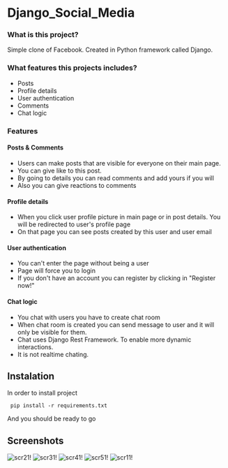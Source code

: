 # Django_Social_Media

### What is this project?

Simple clone of Facebook. Created in Python framework called Django.

### What features this projects includes?

- Posts
- Profile details
- User authentication
- Comments 
- Chat logic

### Features

#### Posts & Comments

- Users can make posts that are visible for everyone on their main page.
- You can give like to this post.
- By going to details you can read comments and add yours if you will
- Also you can give reactions to comments

#### Profile details 

- When you click user profile picture in main page or in post details. You will be redirected to user's profile page
- On that page you can see posts created by this user and user email

#### User authentication

- You can't enter the page without being a user
- Page will force you to login
- If you don't have an account you can register by clicking in "Register now!"

#### Chat logic

- You chat with users you have to create chat room
- When chat room is created you can send message to user and it will only be visible for them.
- Chat uses Django Rest Framework. To enable more dynamic interactions.
- It is not realtime chating.

## Instalation

In order to install project 

``` pip install -r requirements.txt```

And you should be ready to go

## Screenshots

![scr21!](screenshots/src2.png)
![scr31!](screenshots/src3.png)
![scr41!](screenshots/src4.png)
![scr51!](screenshots/src5.png)
![scr11!](screenshots/src1.png)

